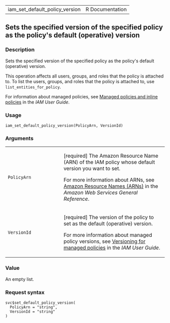 <table style="width: 100%;">
<tbody>
<tr class="odd">
<td>iam_set_default_policy_version</td>
<td style="text-align: right;">R Documentation</td>
</tr>
</tbody>
</table>

## Sets the specified version of the specified policy as the policy's default (operative) version

### Description

Sets the specified version of the specified policy as the policy's
default (operative) version.

This operation affects all users, groups, and roles that the policy is
attached to. To list the users, groups, and roles that the policy is
attached to, use `list_entities_for_policy`.

For information about managed policies, see [Managed policies and inline
policies](https://docs.aws.amazon.com/IAM/latest/UserGuide/access_policies_managed-vs-inline.html)
in the *IAM User Guide*.

### Usage

    iam_set_default_policy_version(PolicyArn, VersionId)

### Arguments

<table>
<colgroup>
<col style="width: 35%" />
<col style="width: 65%" />
</colgroup>
<tbody>
<tr class="odd">
<td><code
id="iam_set_default_policy_version_:_PolicyArn">PolicyArn</code></td>
<td><p>[required] The Amazon Resource Name (ARN) of the IAM policy whose
default version you want to set.</p>
<p>For more information about ARNs, see <a
href="https://docs.aws.amazon.com/IAM/latest/UserGuide/reference-arns.html">Amazon
Resource Names (ARNs)</a> in the <em>Amazon Web Services General
Reference</em>.</p></td>
</tr>
<tr class="even">
<td><code
id="iam_set_default_policy_version_:_VersionId">VersionId</code></td>
<td><p>[required] The version of the policy to set as the default
(operative) version.</p>
<p>For more information about managed policy versions, see <a
href="https://docs.aws.amazon.com/IAM/latest/UserGuide/access_policies_managed-versioning.html">Versioning
for managed policies</a> in the <em>IAM User Guide</em>.</p></td>
</tr>
</tbody>
</table>

### Value

An empty list.

### Request syntax

    svc$set_default_policy_version(
      PolicyArn = "string",
      VersionId = "string"
    )
